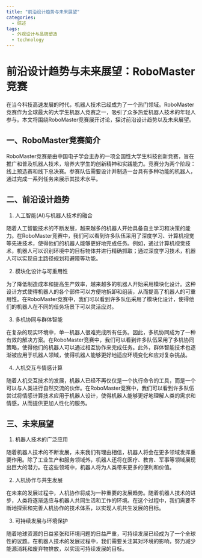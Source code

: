 ```yaml
---  
title: "前沿设计趋势与未来展望"  
categories:  
  - 综述  
tags: 
  - 外观设计与品牌塑造 
  - technology  
---  
```


# 前沿设计趋势与未来展望：RoboMaster竞赛

在当今科技高速发展的时代，机器人技术已经成为了一个热门领域。RoboMaster竞赛作为全球最大的大学生机器人竞赛之一，吸引了众多热爱机器人技术的年轻人参与。本文将围绕RoboMaster竞赛展开讨论，探讨前沿设计趋势以及未来展望。

## 一、RoboMaster竞赛简介

RoboMaster竞赛是由中国电子学会主办的一项全国性大学生科技创新竞赛，旨在推广和普及机器人技术，培养大学生的创新精神和实践能力。竞赛分为两个阶段：线上预选赛和线下总决赛。参赛队伍需要设计并制造一台具有多种功能的机器人，通过完成一系列任务来展示其技术水平。

## 二、前沿设计趋势

1. 人工智能(AI)与机器人技术的融合

随着人工智能技术的不断发展，越来越多的机器人开始具备自主学习和决策的能力。在RoboMaster竞赛中，我们可以看到许多队伍采用了深度学习、计算机视觉等先进技术，使得他们的机器人能够更好地完成任务。例如，通过计算机视觉技术，机器人可以识别环境中的目标物体并进行精确抓取；通过深度学习技术，机器人可以实现自主路径规划和避障等功能。

2. 模块化设计与可重用性

为了降低制造成本和提高生产效率，越来越多的机器人开始采用模块化设计。这种设计方式使得机器人的各个部件可以方便地拆卸和组装，从而提高了机器人的可重用性。在RoboMaster竞赛中，我们可以看到许多队伍采用了模块化设计，使得他们的机器人在不同的任务场景下可以灵活应对。

3. 多机协同与群体智能

在复杂的现实环境中，单一机器人很难完成所有任务。因此，多机协同成为了一种有效的解决方案。在RoboMaster竞赛中，我们可以看到许多队伍采用了多机协同策略，使得他们的机器人可以通过相互协作来完成任务。此外，群体智能技术也逐渐被应用于机器人领域，使得机器人能够更好地适应环境变化和应对复杂挑战。

4. 人机交互与情感计算

随着人机交互技术的发展，机器人已经不再仅仅是一个执行命令的工具，而是一个可以与人类进行自然交流的伙伴。在RoboMaster竞赛中，我们可以看到许多队伍尝试将情感计算技术应用于机器人设计，使得机器人能够更好地理解人类的需求和情感，从而提供更加人性化的服务。

## 三、未来展望

1. 机器人技术的广泛应用

随着机器人技术的不断发展，未来我们有理由相信，机器人将会在更多领域发挥重要作用。除了工业生产和服务领域外，机器人还将在医疗、教育、军事等领域展现出巨大的潜力。在这些领域中，机器人将为人类带来更多的便利和价值。

2. 人机协作与共生发展

在未来的发展过程中，人机协作将成为一种重要的发展趋势。随着机器人技术的进步，人类将逐渐适应与机器人共同生活和工作的环境。在这个过程中，我们需要不断地探索和完善人机协作的技术体系，以实现人机共生发展的目标。

3. 可持续发展与环境保护

随着地球资源的日益紧张和环境问题的日益严重，可持续发展已经成为了一个全球性的议题。在机器人技术的发展过程中，我们需要关注其对环境的影响，努力减少能源消耗和废弃物排放，以实现可持续发展的目标。 
